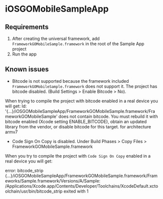 # iOSGOMobileSampleApp

## Requirements
1. After creating the universal framework, add `FrameworkGOMobileSample.framework` in the root of the Sample App project
2. Run the app

## Known issues
* Bitcode is not supported because the framework included `FrameworkGOMobileSample.framework` does not support it. The project has bitcode disabled. (Build Settings > Enable Bitcode > No).

When trying to compile the project with bitcode enabled in a real device you will get:
ld: '{...}/iOSGOMobileSampleApp/FrameworkGOMobileSample.framework/FrameworkGOMobileSample' does not contain bitcode. You must rebuild it with bitcode enabled (Xcode setting ENABLE_BITCODE), obtain an updated library from the vendor, or disable bitcode for this target. for architecture armv7

* Code Sign On Copy is disabled. Under Build Phases > Copy Files > FrameworkGOMobileSample.framework

When you try to compile the project with `Code Sign On Copy` enabled in a real device you will get:

error: bitcode_strip {...}/iOSGOMobileSampleApp/FrameworkGOMobileSample.framework/Frameworks/Sample.framework/Versions/A/Sample: /Applications/Xcode.app/Contents/Developer/Toolchains/XcodeDefault.xctoolchain/usr/bin/bitcode_strip exited with 1
